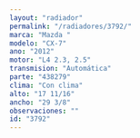 ```yaml
---
layout: "radiador"
permalink: "/radiadores/3792/"
marca: "Mazda "
modelo: "CX-7"
ano: "2012"
motor: "L4 2.3, 2.5"
transmision: "Automática"
parte: "438279"
clima: "Con clima"
alto: "17 11/16"
ancho: "29 3/8"
observaciones: ""
id: "3792"
---
```


